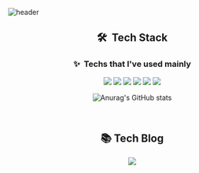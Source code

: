 ![header](https://capsule-render.vercel.app/api?type=waving&color=13B082&height=200&section=header&text=Kim%20Junghee&fontSize=40&fontColor=ffffff)


<div align="center">
<h2>🛠&nbsp; Tech Stack </h2>
<h3>✨&nbsp; Techs that I've used mainly</h3>
<p >
  <img src="https://img.shields.io/badge/HTML5-E34F26?style=flat-square&logo=HTML5&logoColor=white"/>
  <img src="https://img.shields.io/badge/CSS3-1572B6?style=flat-square&logo=css3&logoColor=white"/>
  <img src="https://img.shields.io/badge/Javascript-F7DF1E?style=flat-square&logo=javascript&logoColor=white"/>
  <img src="https://img.shields.io/badge/React-61DAFB?style=flat-square&logo=React&logoColor=white"/>
  <img src="https://img.shields.io/badge/Typescript-3178C6?style=flat-square&logo=Typescript&logoColor=white"/>
  <img src="https://img.shields.io/badge/NEXTJS-000000??style=flatr&logo=Next.js&logoColor=white">
</p>
  
![Anurag's GitHub stats](https://github-readme-stats.vercel.app/api?username=wjdgml3834&show_icons=true&theme=vue)
 
 <br>
 <h2>📚 Tech Blog</h2>
  
 <a href="https://codingclimber.tistory.com/"  target="_blank"><img src="https://img.shields.io/badge/Tech%20Blog-11B48A?style=flat-square&logo=Vimeo&logoColor=white&link=https://codingclimber.tistory.com/"/></a>
</div>

